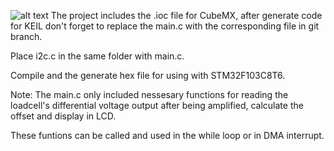 ![alt text](https://github.com/thotranhuu99/Loadcell/edit/master/Loadcell.jpg?raw=true)
The project includes the .ioc file for CubeMX, after generate code for KEIL don't forget to replace the main.c with the corresponding file in git branch.

Place i2c.c in the same folder with main.c.

Compile and the generate hex file for using with STM32F103C8T6.

Note: The main.c only included nessesary functions for reading the loadcell's differential voltage output after being amplified, calculate the offset and display in LCD.

These funtions can be called and used in the while loop or in DMA interrupt.

